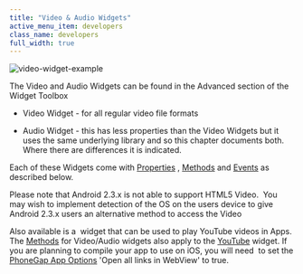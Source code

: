 ```yaml
---
title: "Video & Audio Widgets"
active_menu_item: developers
class_name: developers
full_width: true
---
```



![video-widget-example](/img/docs/video-widget-example.jpg)

The Video and Audio Widgets can be found in the Advanced section of the Widget Toolbox

 - Video Widget - for all regular video file formats

 - Audio Widget - this has less properties than the Video Widgets but it uses the same underlying library and so this chapter documents both. Where there are differences it is indicated.

Each of these Widgets come with [Properties](/developers/documentation/product-guide/advanced-important-widgets/video-audio-widgets/property-methods-event-summary/properties) , [Methods](/developers/documentation/product-guide/advanced-important-widgets/video-audio-widgets/property-methods-event-summary/vidmethods) and [Events](/developers/documentation/product-guide/advanced-important-widgets/video-audio-widgets/property-methods-event-summary/videvents) as described below.

Please note that Android 2.3.x is not able to support HTML5 Video.  You may wish to implement detection of the OS on the users device to give Android 2.3.x users an alternative method to access the Video

Also available is a  widget that can be used to play YouTube videos in Apps. The [Methods](/developers/documentation/product-guide/advanced-important-widgets/video-audio-widgets/property-methods-event-summary/vidmethods) for Video/Audio widgets also apply to the [YouTube](/developers/documentation/product-guide/widget-properties-events/advanced/youtube) widget. If you are planning to compile your app to use on iOS, you will need  to set the [PhoneGap App Options](/developers/documentation/ac-mobile-build-phonegap/cordova/apps-developed-with-application-craft/enabling-device-features) 'Open all links in WebView' to true.

